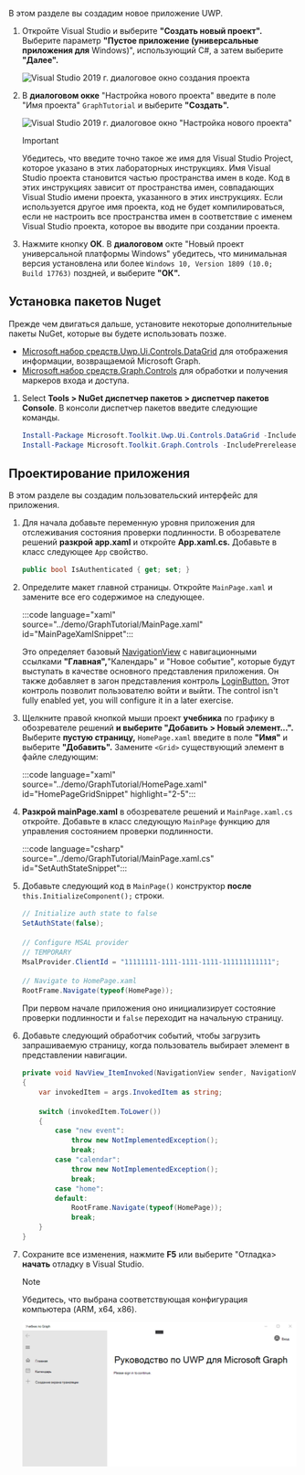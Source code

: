 <!-- markdownlint-disable MD002 MD041 -->

В этом разделе вы создадим новое приложение UWP.

1. Откройте Visual Studio и выберите **"Создать новый проект".** Выберите параметр **"Пустое приложение (универсальные приложения для** Windows)", использующий C#, а затем выберите **"Далее".**

    ![Visual Studio 2019 г. диалоговое окно создания проекта](./images/vs-create-new-project.png)

1. В **диалоговом окке** "Настройка нового проекта" введите в поле "Имя проекта" `GraphTutorial` и выберите **"Создать".** 

    ![Visual Studio 2019 г. диалоговое окно "Настройка нового проекта"](./images/vs-configure-new-project.png)

    > [!IMPORTANT]
    > Убедитесь, что введите точно такое же имя для Visual Studio Project, которое указано в этих лабораторных инструкциях. Имя Visual Studio проекта становится частью пространства имен в коде. Код в этих инструкциях зависит от пространства имен, совпадающих Visual Studio имени проекта, указанного в этих инструкциях. Если используется другое имя проекта, код не будет компилироваться, если не настроить все пространства имен в соответствие с именем Visual Studio проекта, которое вы вводите при создании проекта.

1. Нажмите кнопку **ОК**. В **диалоговом** окте "Новый  проект универсальной платформы Windows" убедитесь, что минимальная версия установлена или более `Windows 10, Version 1809 (10.0; Build 17763)` поздней, и выберите **"ОК".**

## <a name="install-nuget-packages"></a>Установка пакетов Nuget

Прежде чем двигаться дальше, установите некоторые дополнительные пакеты NuGet, которые вы будете использовать позже.

- [Microsoft.набор средств.Uwp.Ui.Controls.DataGrid](https://www.nuget.org/packages/Microsoft.Toolkit.Uwp.Ui.Controls.DataGrid/) для отображения информации, возвращаемой Microsoft Graph.
- [Microsoft.набор средств.Graph.Controls](https://www.nuget.org/packages/Microsoft.Toolkit.Graph.Controls) для обработки и получения маркеров входа и доступа.

1. Select **Tools > NuGet диспетчер пакетов > диспетчер пакетов Console**. В консоли диспетчер пакетов введите следующие команды.

    ```powershell
    Install-Package Microsoft.Toolkit.Uwp.Ui.Controls.DataGrid -IncludePrerelease
    Install-Package Microsoft.Toolkit.Graph.Controls -IncludePrerelease
    ```

## <a name="design-the-app"></a>Проектирование приложения

В этом разделе вы создадим пользовательский интерфейс для приложения.

1. Для начала добавьте переменную уровня приложения для отслеживания состояния проверки подлинности. В обозревателе решений **разкрой app.xaml** и откройте **App.xaml.cs.** Добавьте в класс следующее `App` свойство.

    ```csharp
    public bool IsAuthenticated { get; set; }
    ```

1. Определите макет главной страницы. Откройте `MainPage.xaml` и замените все его содержимое на следующее.

    :::code language="xaml" source="../demo/GraphTutorial/MainPage.xaml" id="MainPageXamlSnippet":::

    Это определяет базовый [NavigationView](/uwp/api/windows.ui.xaml.controls.navigationview) с навигационными ссылками **"Главная",**"Календарь" и "Новое событие", которые будут выступать в качестве основного представления приложения.   Он также добавляет в загон представления контроль [LoginButton.](https://github.com/windows-toolkit/Graph-Controls) Этот контроль позволит пользователю войти и выйти. The control isn't fully enabled yet, you will configure it in a later exercise.

1. Щелкните правой кнопкой мыши проект **учебника** по графику в обозревателе решений **и выберите "Добавить > Новый элемент...".** Выберите **пустую страницу,** `HomePage.xaml` введите в поле **"Имя"** и выберите **"Добавить".** Замените `<Grid>` существующий элемент в файле следующим:

    :::code language="xaml" source="../demo/GraphTutorial/HomePage.xaml" id="HomePageGridSnippet" highlight="2-5":::

1. **Разкрой mainPage.xaml** в обозревателе решений и `MainPage.xaml.cs` откройте. Добавьте в класс следующую `MainPage` функцию для управления состоянием проверки подлинности.

    :::code language="csharp" source="../demo/GraphTutorial/MainPage.xaml.cs" id="SetAuthStateSnippet":::

1. Добавьте следующий код в `MainPage()` конструктор **после** `this.InitializeComponent();` строки.

    ```csharp
    // Initialize auth state to false
    SetAuthState(false);

    // Configure MSAL provider
    // TEMPORARY
    MsalProvider.ClientId = "11111111-1111-1111-1111-111111111111";

    // Navigate to HomePage.xaml
    RootFrame.Navigate(typeof(HomePage));
    ```

    При первом начале приложения оно инициализирует состояние проверки подлинности и `false` переходит на начальную страницу.

1. Добавьте следующий обработчик событий, чтобы загрузить запрашиваемую страницу, когда пользователь выбирает элемент в представлении навигации.

    ```csharp
    private void NavView_ItemInvoked(NavigationView sender, NavigationViewItemInvokedEventArgs args)
    {
        var invokedItem = args.InvokedItem as string;

        switch (invokedItem.ToLower())
        {
            case "new event":
                throw new NotImplementedException();
                break;
            case "calendar":
                throw new NotImplementedException();
                break;
            case "home":
            default:
                RootFrame.Navigate(typeof(HomePage));
                break;
        }
    }
    ```

1. Сохраните все изменения, нажмите **F5** или выберите "Отладка> **начать** отладку в Visual Studio.

    > [!NOTE]
    > Убедитесь, что выбрана соответствующая конфигурация компьютера (ARM, x64, x86).

    ![Снимок экрана с домашней страницей](./images/create-app-01.png)
